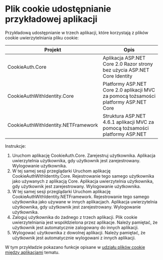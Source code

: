 # <a name="cookie-sharing-sample-app"></a>Plik cookie udostępnianie przykładowej aplikacji

Przykładową udostępnianie w trzech aplikacji, które korzystają z plików cookie uwierzytelniania pliku cookie:

| Projekt                             | Opis |
| ----------------------------------- | ----------- |
| CookieAuth.Core                     | Aplikacja ASP.NET Core 2.0 Razor strony bez użycia ASP.NET Core Identity |
| CookieAuthWithIdentity.Core         | Platformy ASP.NET Core 2.0 aplikacji MVC za pomocą tożsamości platformy ASP.NET Core |
| CookieAuthWithIdentity.NETFramework | Struktura ASP.NET 4.6.1 aplikacji MVC za pomocą tożsamości platformy ASP.NET |

Instrukcje:

1. Uruchom aplikację CookieAuth.Core. Zarejestruj użytkownika. Aplikacja uwierzytelnia użytkownika, gdy użytkownik jest zarejestrowany. Wylogowanie użytkownika.
1. W tej samej sesji przeglądarki Uruchom aplikację CookieAuthWithIdentity.Core. Rejestrowanie tego samego użytkownika jako używanych z aplikacją Core. Aplikacja uwierzytelnia użytkownika, gdy użytkownik jest zarejestrowany. Wylogowanie użytkownika.
1. W tej samej sesji przeglądarki Uruchom aplikację CookieAuthWithIdentity.NETFramework. Rejestrowanie tego samego użytkownika jako używane w innych aplikacjach. Aplikacja uwierzytelnia użytkownika, gdy użytkownik jest zarejestrowany. Wylogowanie użytkownika.
1. Zaloguj użytkownika do żadnego z trzech aplikacji. Plik cookie uwierzytelniania jest współdzielona przez aplikacje. Należy pamiętać, że użytkownik jest automatycznie zalogowany do innych aplikacji.
1. Wylogować użytkownika z dowolnej aplikacji. Należy pamiętać, że użytkownik jest automatycznie wylogowani z innych aplikacji.

W tym przykładzie pokazano funkcje opisane w [udziału plików cookie między aplikacjami](https://docs.microsoft.com/aspnet/core/security/cookie-sharing) tematu.
